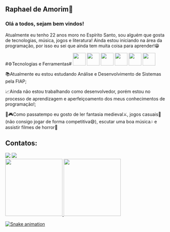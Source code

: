 ## Raphael de Amorim🐼

### Olá a todos, sejam bem vindos!

Atualmente eu tenho 22 anos moro no Espírito Santo, sou alguém que gosta de tecnologias, música, jogos e literatura! Ainda estou iniciando na área da programação, por isso eu sei que ainda tem muita coisa para aprender!😁

#⚙️Tecnologias e Ferramentas#
<img loading="lazy" src="https://cdn.jsdelivr.net/gh/devicons/devicon@latest/icons/html5/html5-original-wordmark.svg" width="40" height="40"/>
<img loading="lazy" src="https://cdn.jsdelivr.net/gh/devicons/devicon@latest/icons/css3/css3-original-wordmark.svg" width="40" height="40"/>
<img loading="lazy" src="https://cdn.jsdelivr.net/gh/devicons/devicon@latest/icons/javascript/javascript-original.svg" width="40" height="40"/>
<img loading="lazy" src="https://cdn.jsdelivr.net/gh/devicons/devicon@latest/icons/git/git-original.svg" width="40" height="40"/>
<img loading="lazy" src="https://cdn.jsdelivr.net/gh/devicons/devicon@latest/icons/github/github-original.svg" width="40" height="40"/>
<img loading="lazy" src="https://cdn.jsdelivr.net/gh/devicons/devicon@latest/icons/java/java-original.svg" width="40" height="40"/>

📚Atualmente eu estou estudando Análise e Desenvolvimento de Sistemas pela FIAP;

📈Ainda não estou trabalhando como desenvolvedor, porém estou no processo de aprendizagem e aperfeiçoamento dos meus conhecimentos de programação!;

🍵🎮Como passatempo eu gosto de ler fantasia medieval⚔️, jogos casuais👾 (não consigo jogar de forma competitiva😅), escutar uma boa música🎶 e assistir filmes de horror🧟

## Contatos:

<div>
<a href = "mailto:raphaelnoobb@gmail.com"><img loading="lazy" src="https://img.shields.io/badge/Gmail-D14836?style=for-the-badge&logo=gmail&logoColor=white" target="_blank"></a>
<a href="https://www.linkedin.com/in/raphaeldeamorimrodriguesdias" target="_blank"><img loading="lazy" src="https://img.shields.io/badge/-LinkedIn-%230077B5?style=for-the-badge&logo=linkedin&logoColor=white" target="_blank"></a>   
</div>

<div>
<a href="https://github.com/RaphaelCat">
<img loading="lazy" height="180em" src="https://github-readme-stats.vercel.app/api/top-langs/?username=seu-usuário-aqui&layout=compact&langs_count=7&theme=dracula"/>
<img loading="lazy" height="180em" src="https://github-readme-stats.vercel.app/api?username=seu-usuário-aqui&show_icons=true&theme=dracula&include_all_commits=true&count_private=true"/>
</div>

![Snake animation](https://github.com/RaphaelCat/RaphaelCat/blob/output/github-contribution-grid-snake.svg)
